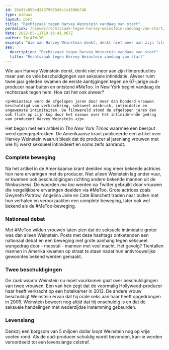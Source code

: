 ```yaml
---
id: 35e92c855ed24379915d1c1c459bb740
type: nieuws
layout: post
title: "Rechtszaak tegen Harvey Weinstein vandaag van start"
permalink: /nieuws/rechtszaak-tegen-harvey-weinstein-vandaag-van-start/
date: 2022-05-11T19:16:41.067Z
author: 7biA1WiYB
excerpt: "Wie aan Harvey Weinstein denkt, denkt niet meer aan zijn filmproducties maar aan de vele beschuldigingen van seksuele intimidatie. Alweer ruim twee jaar geleden kwamen de eerste aantijgingen tegen de 67-jarige oud-producer naar buiten en ontstond #MeToo. In New York begint vandaag de rechtszaak tegen hem. Hoe zat het ook alweer?  "
seo:
  description: "Rechtszaak tegen Harvey Weinstein vandaag van start"
  title: "Rechtszaak tegen Harvey Weinstein vandaag van start"
---
```

Wie aan Harvey Weinstein denkt, denkt niet meer aan zijn filmproducties maar aan de vele beschuldigingen van seksuele intimidatie. Alweer ruim twee jaar geleden kwamen de eerste aantijgingen tegen de 67-jarige oud-producer naar buiten en ontstond #MeToo. In New York begint vandaag de rechtszaak tegen hem. Hoe zat het ook alweer?  

    <p>Weinstein werd de afgelopen jaren door meer dan honderd vrouwen beschuldigd van verkrachting, seksueel misbruik, intimidatie en ongewenste intimiteiten. De filmwereld stond de afgelopen jaren dan ook flink op zijn kop door het nieuws over het intimiderende gedrag van producent Harvey Weinstein.</p>
<p>Het begon met een artikel in <em>T</em><em>he New York Times</em> waarmee een beerput werd opengegetrokken. De Amerikaanse krant publiceerde een artikel over Harvey Weinstein waaruit bleek dat de producer al jarenlang vrouwen met wie hij werkt seksueel intimideert en soms zelfs aanrandt.</p>
<h3>Complete beweging</h3>
<p>Na het artikel in de Amerikaanse krant deelden nog meer bekende actrices hun nare ervaringen met de producer. Niet alleen Weinstein lag onder vuur, er kwamen ook beschuldigingen richting andere bekende mannen uit de filmbusiness. De woorden <em>me too</em> werden op Twitter gebruikt door vrouwen die vergelijkbare ervaringen deelden via #MeToo. Grote actrices zoals Gwyneth Paltrow, Angelina Jolie en Cate Blanchett traden naar buiten met hun verhalen en veroorzaakten een complete beweging, later ook wel bekend als de #MeToo-beweging.</p>
<h3>Nationaal debat</h3>
<p>Met #MeToo wilden vrouwen laten zien dat de seksuele intimidatie groter was dan alleen Weinstein. Posts met deze hashtags ontketenden een nationaal debat en een beweging met grote aanhang tegen seksueel wangedrag door - meestal - mannen met veel macht. Het gevolg? Tientallen mannen in Amerika kwamen op straat te staan nadat hun antivrouwelijke gewoontes bekend werden gemaakt.</p>
<h3>Twee beschuldigingen</h3>
<p>De zaak waarin Weinstein nu moet voorkomen gaat over beschuldigingen van twee vrouwen. Een van hen zegt dat de voormalig Hollywood-producer haar heeft verkracht op een hotelkamer in 2013. De andere vrouw beschuldigt Weinstein ervan dat hij orale seks aan haar heeft opgedrongen in 2006. Weinstein beweert nog altijd dat hij onschuldig is en dat de seksuele handelingen met wederzijdse instemming gebeurden.</p>
<h3>Levenslang</h3>
<p>Dankzij een borgsom van 5 miljoen dollar loopt Weinstein nog op vrije voeten rond. Als de oud-producer schuldig wordt bevonden, kan-ie worden veroordeeld tot een levenslange celstraf.</p>  
